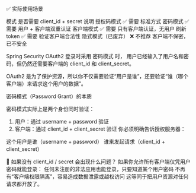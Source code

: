 


✅ 实际使用场景

模式	是否需要        client_id + secret	       说明
授权码模式           	    ✅ 需要	              标准方式
密码模式                	✅ 需要	        用户 + 客户端双重认证
客户端模式	            ✅ 需要	        只有客户端认证，无用户
刷新 token	            ✅ 需要	            验证客户端合法性
隐式模式（已废弃）	        ❌ 不推荐	      客户端不保密，已不安全



Spring Security OAuth2 登录时采用 密码模式 时，
用户已经输入了用户名和密码，但仍然还需要客户端的 client_id 和 client_secret。

OAuth2 是为了保护资源，所以你不仅需要验证“用户是谁”，还要验证“谁（哪个客户端）来请求这个用户的数据”。


密码模式（Password Grant）的本质

密码模式实际上是两个身份同时验证：
1. 用户：通过 username + password 验证
2. 客户端：通过 client_id + client_secret 验证
   你必须明确告诉授权服务器：

这个用户是谁（username + password）
谁来发起请求（client_id + client_secret）


🚨 如果没有 client_id / secret 会出现什么问题？
如果你允许所有客户端仅凭用户密码就能登录：
任何未注册的非法应用也能登录，只要知道某个用户密码
不再有“客户端权限隔离”，容易造成数据泄露或越权访问
这等同于把用户资源对任何请求都开放了。
